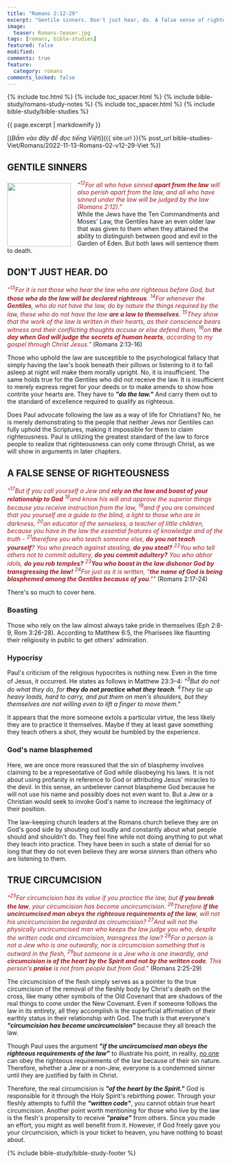 ```yaml
---
title: "Romans 2:12-29"
excerpt: "Gentile sinners. Don't just hear, do. A false sense of righteousness. Law 101."
image:
  teaser: Romans-teaser.jpg
tags: [romans, bible-studies]
featured: false
modified:
comments: true
feature:
  category: romans
comments_locked: false
---
```


{% include toc.html %}
{% include toc_spacer.html %}
{% include bible-study/romans-study-notes %}
{% include toc_spacer.html %}
{% include bible-study/bible-studies %}

{{ page.excerpt | markdownify }}

[(<em>Bấm vào đây để đọc tiếng Việt</em>)]({{ site.url }}{% post_url bible-studies-Viet/Romans/2022-11-13-Romans-02-v12-29-Viet %})

## GENTILE SINNERS
<div>
<p>
<img alt src="http://vacsf.org/assets/images/no-condemnation.jpg" style="border: 0px none; margin: 7px 15px 0px 0px; max-width: 100%; height: 148px; padding: 0px; float: left;">
<span style="color: rgb(159, 29, 33);"><i>"<sup>12</sup>For all who have sinned <strong>apart from the law</strong> will also perish apart from the law, and all who have sinned under the law will be judged by the law (Romans 2:12)."</i></span><br />
    While the Jews have the Ten Commandments and Moses' Law, the Gentiles have an even older law that was given to them when they attained the ability to distinguish between good and evil in the Garden of Eden. But both laws will sentence them to death.
</p>
</div>

## DON'T JUST HEAR. DO

<span style="color: rgb(159, 29, 33);">
<i>"<sup>13</sup>For it is not those who hear the law who are righteous before God, but <strong>those who do the law will be declared righteous</strong>. <sup>14</sup>For whenever the <strong>Gentiles</strong>, who do not have the law, do by nature the things required by the law, these who do not have the law <strong>are a law to themselves</strong>. <sup>15</sup>They show that the work of the law is written in their hearts, as their conscience bears witness and their conflicting thoughts accuse or else defend them, <sup>16</sup>on <strong>the day when God will judge the secrets of human hearts</strong>, according to my gospel through Christ Jesus."</i></span> (Romans 2:13-16)

Those who uphold the law are susceptible to the psychological fallacy that simply having the law's book beneath their pillows or listening to it to fall asleep at night will make them morally upright. No, it is insufficient. The same holds true for the Gentiles who did not receive the law. It is insufficient to merely express regret for your deeds or to make amends to show how contrite your hearts are. They have to ***"do the law."*** And carry them out to the standard of excellence required to qualify as righteous.

Does Paul advocate following the law as a way of life for Christians? No, he is merely demonstrating to the people that neither Jews nor Gentiles can fully uphold the Scriptures, making it impossible for them to claim righteousness. Paul is utilizing the greatest standard of the law to force people to realize that righteousness can only come through Christ, as we will show in arguments in later chapters.

## A FALSE SENSE OF RIGHTEOUSNESS

<span style="color: rgb(159, 29, 33);">
<i>"<sup>17</sup>But if you call yourself a Jew and <strong>rely on the law and boast of your relationship to God</strong> <sup>18</sup>and know his will and approve the superior things because you receive instruction from the law, <sup>19</sup>and if you are convinced that you yourself are a guide to the blind, a light to those who are in darkness, <sup>20</sup>an educator of the senseless, a teacher of little children, because you have in the law the essential features of knowledge and of the truth - <sup>21</sup>therefore you who teach someone else, <strong>do you not teach yourself</strong>? You who preach against stealing, <strong>do you steal?</strong> <sup>22</sup>You who tell others not to commit adultery, <strong>do you commit adultery?</strong> You who abhor idols, <strong>do you rob temples?</strong> <sup>23</sup><strong>You who boast in the law dishonor God by transgressing the law!</strong> <sup>24</sup>For just as it is written, "<strong>the name of God is being blasphemed among the Gentiles because of you</strong>.""</i></span> (Romans 2:17-24)

There's so much to cover here. 

### Boasting
Those who rely on the law almost always take pride in themselves (Eph 2:8-9, Rom 3:26-28). According to Matthew 6:5, the Pharisees like flaunting their religiosity in public to get others' admiration.

### Hypocrisy
Paul's criticism of the religious hypocrites is nothing new. Even in the time of Jesus, it occurred. He states as follows in Matthew 23:3–4: *"<sup>3</sup>But do not do what they do, for **they do not practice what they teach**. <sup>4</sup>They tie up heavy loads, hard to carry, and put them on men's shoulders, but they themselves are not willing even to lift a finger to move them."*

It appears that the more someone extols a particular virtue, the less likely they are to practice it themselves. Maybe if they at least gave something they teach others a shot, they would be humbled by the experience.

### God's name blasphemed

Here, we are once more reassured that the sin of blasphemy involves claiming to be a representative of God while disobeying his laws. It is not about using profanity in reference to God or attributing Jesus' miracles to the devil. In this sense, an unbeliever cannot blaspheme God because he will not use his name and possibly does not even want to. But a Jew or a Christian would seek to invoke God's name to increase the legitimacy of their position.

The law-keeping church leaders at the Romans church believe they are on God's good side by shouting out loudly and constantly about what people should and shouldn't do. They feel fine while not doing anything to put what they teach into practice. They have been in such a state of denial for so long that they do not even believe they are worse sinners than others who are listening to them.

## TRUE CIRCUMCISION

<span style="color: rgb(159, 29, 33);">
<i>"<sup>25</sup>For circumcision has its value if you practice the law, but <strong>if you break the law</strong>, your circumcision has become uncircumcision. <sup>26</sup>Therefore <strong>if the uncircumcised man obeys the righteous requirements of the law</strong>, will not his uncircumcision be regarded as circumcision? <sup>27</sup>And will not the physically uncircumcised man who keeps the law judge you who, despite the written code and circumcision, transgress the law? <sup>28</sup>For a person is not a Jew who is one outwardly, nor is circumcision something that is outward in the flesh, <sup>29</sup>but someone is a Jew who is one inwardly, and <strong>circumcision is of the heart by the Spirit and not by the written code</strong>. This person's <strong>praise</strong> is not from people but from God."</i></span> (Romans 2:25-29)

The circumcision of the flesh simply serves as a pointer to the true circumcision of the removal of the fleshly body by Christ's death on the cross, like many other symbols of the Old Covenant that are shadows of the real things to come under the New Covenant. Even if someone follows the law in its entirety, all they accomplish is the superficial affirmation of their earthly status in their relationship with God. The truth is that everyone's ***"circumcision has become uncircumcision"*** because they all breach the law.

Though Paul uses the argument ***"if the uncircumcised man obeys the righteous requirements of the law"*** to illustrate his point, in reality, <u>no one</u> can obey the righteous requirements of the law because of their sin nature. Therefore, whether a Jew or a non-Jew, everyone is a condemned sinner until they are justified by faith in Christ.

Therefore, the real circumcision is ***"of the heart by the Spirit."*** God is responsible for it through the Holy Spirit's rebirthing power. Through your fleshly attempts to fulfill the ***"written code"***, you cannot obtain true heart circumcision. Another point worth mentioning for those who live by the law is the flesh's propensity to receive ***"praise"*** from others. Since you made an effort, you might as well benefit from it. However, if God freely gave you your circumcision, which is your ticket to heaven, you have nothing to boast about.


{% include bible-study/bible-study-footer %}
